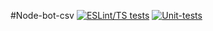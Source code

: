 #Node-bot-csv
[![ESLint/TS tests](https://github.com/Algoritm-211/node-bot-csv/actions/workflows/eslint.yml/badge.svg)](https://github.com/Algoritm211/node-bot-csv)
[![Unit-tests](https://github.com/Algoritm-211/node-bot-csv/actions/workflows/unit-tests.yml/badge.svg)](https://github.com/Algoritm211/node-bot-csv)


